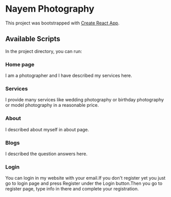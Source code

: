 # Nayem Photography

This project was bootstrapped with [Create React App](https://github.com/facebook/create-react-app).

## Available Scripts

In the project directory, you can run:

### Home page
I am a photographer and I have described my services here.

### Services
I provide many services like wedding photography or birthday photography or model photography in a reasonable price.

### About 
I described about myself in about page.

### Blogs
I described the question answers here.

### Login
You can login in my website with your email.If you don't register yet you just go to login page and press Register under the Login button.Then you go to register page, type info in there and complete  your registration.